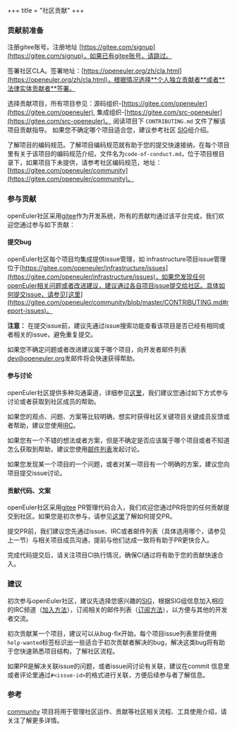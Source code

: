 +++
title = "社区贡献"
+++

### 贡献前准备

注册gitee账号。注册地址 [https://gitee.com/signup](https://gitee.com/signup)，如果已有gitee账号，请跳过。    

签署社区CLA。签署地址：[https://openeuler.org/zh/cla.html](https://openeuler.org/zh/cla.html)，根据情况选择**个人独立贡献者**或者**法律实体贡献者**签署。       

选择贡献项目，所有项目参见：源码组织-[https://gitee.com/openeuler](https://gitee.com/openeuler), 集成组织-[https://gitee.com/src-openeuler](https://gitee.com/src-openeuler)。 阅读项目下 ```CONTRIBUTING.md``` 文件了解该项目贡献指导。 如果您不确定哪个项目适合您，建议参考社区 [SIG](https://gitee.com/openeuler/community/blob/master/zh/Sigs.md)组介绍。    

了解项目的编码规范。了解项目编码规范就有助于您的提交快速接纳，在每个项目里有关于该项目的编码规范介绍，文件名为```code-of-conduct.md```，位于项目根目录下，如果项目下未提供，请参考社区编码规范，地址：[https://gitee.com/openeuler/community](https://gitee.com/openeuler/community)。<br>    

### 参与贡献

openEuler社区采用[gitee](https://gitee.com/openeuler)作为开发系统，所有的贡献均通过该平台完成，我们欢迎您通过参与如下贡献：

#### 提交bug

openEuler社区每个项目均集成提供issue管理，如 infrastructure项目issue管理位于[https://gitee.com/openeuler/infrastructure/issues](https://gitee.com/openeuler/infrastructure/issues)，如果您发现任何openEuler相关问题或者改进建议，建议通过各自项目issue提交给社区。具体如何提交issue，请参见[这里](https://gitee.com/openeuler/community/blob/master/CONTRIBUTING.md#report-issues)。    

**注意：** 在提交issue前，建议先通过issue搜索功能查看该项目是否已经有相同或者相关的issue，避免重复提交。  

如果您不确定问题或者改进建议属于哪个项目，向开发者邮件列表<dev@openeuler.org>发邮件将会快速获得帮助。   

#### 参与讨论

openEuler社区提供多种沟通渠道，详细参见[这里](https://gitee.com/openeuler/community/blob/master/en/communication.md)，我们建议您通过如下方式参与讨论或者获取到社区成员的帮助。

如果您的观点、问题、方案等比较明确，想实时获得社区关键项目关键成员反馈或者帮助，建议您使用[IRC](./community/irc.html)。

如果您有一个不错的想法或者方案，但是不确定是否应该属于哪个项目或者不知道怎么获取到帮助，建议您使用[邮件列表](./community/mails.html)发起讨论。

如果您发现某一个项目的一个问题，或者对某一项目有一个明确的方案，建议您向项目提交issue讨论。

#### 贡献代码、文案

openEuler社区采用[gitee](https://gitee.com/openeuler) PR管理代码合入，我们欢迎您通过PR将您的任何贡献提交到社区。如果您是初次参与，请参见[这里](https://gitee.com/openeuler/community/blob/master/CONTRIBUTING.md#submit-pull-requests)了解如何提交PR。

提交PR前，我们建议您先通过issue、IRC或者邮件列表（具体选用哪个，请参见上一节）与相关项目成员沟通，提前与他们达成一致将有助于PR更快合入。

完成代码提交后，请关注项目CI执行情况，确保CI通过将有助于您的贡献快速合入。<br/>

### 建议

初次参与openEuler社区，建议先选择您感兴趣的[SIG](https://gitee.com/openeuler/community/blob/master/zh/Sigs.md)，根据SIG组信息加入相应的IRC频道（[加入方法](./community/irc.html)），订阅相关的邮件列表（[订阅方法](./community/mails.html)），以方便与其他的开发者交流。

初次贡献某一个项目，建议可以从bug-fix开始，每个项目issue列表里将使用```help-wanted```标签标识出一些适合于初次贡献者解决的bug，解决这类bug将有助于您快速熟悉项目结构，了解社区流程。

如果PR是解决关联issue的问题，或者issue间讨论有关联，建议在commit 信息里或者评论里通过```#<issue-id>```的格式进行关联，方便后续参与者了解信息。<br/>

### 参考

[community](https://gitee.com/openeuler/community) 项目将用于管理社区运作、贡献等社区相关流程、工具使用介绍，请关注了解更多详情。

